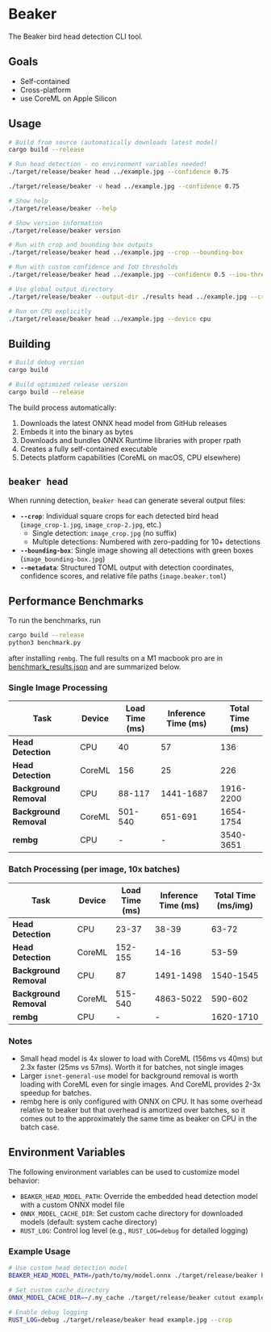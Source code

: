 # Beaker

The Beaker bird head detection CLI tool.

## Goals

- Self-contained
- Cross-platform
- use CoreML on Apple Silicon

## Usage

```bash
# Build from source (automatically downloads latest model)
cargo build --release

# Run head detection - no environment variables needed!
./target/release/beaker head ../example.jpg --confidence 0.75

./target/release/beaker -v head ../example.jpg --confidence 0.75

# Show help
./target/release/beaker --help

# Show version information
./target/release/beaker version

# Run with crop and bounding box outputs
./target/release/beaker head ../example.jpg --crop --bounding-box

# Run with custom confidence and IoU thresholds
./target/release/beaker head ../example.jpg --confidence 0.5 --iou-threshold 0.4

# Use global output directory
./target/release/beaker --output-dir ./results head ../example.jpg --crop

# Run on CPU explicitly
./target/release/beaker head ../example.jpg --device cpu
```

## Building

```bash
# Build debug version
cargo build

# Build optimized release version
cargo build --release
```

The build process automatically:
1. Downloads the latest ONNX head model from GitHub releases
2. Embeds it into the binary as bytes
3. Downloads and bundles ONNX Runtime libraries with proper rpath
4. Creates a fully self-contained executable
5. Detects platform capabilities (CoreML on macOS, CPU elsewhere)

## `beaker head`

When running detection, `beaker head` can generate several output files:

- **`--crop`**: Individual square crops for each detected bird head (`image_crop-1.jpg`, `image_crop-2.jpg`, etc.)
  - Single detection: `image_crop.jpg` (no suffix)
  - Multiple detections: Numbered with zero-padding for 10+ detections
- **`--bounding-box`**: Single image showing all detections with green boxes (`image_bounding-box.jpg`)
- **`--metadata`**: Structured TOML output with detection coordinates, confidence scores, and relative file paths (`image.beaker.toml`)

## Performance Benchmarks

To run the benchmarks, run

```sh
cargo build --release
python3 benchmark.py
```

after installing `rembg`. The full results on a M1 macbook pro are in [benchmark_results.json](./benchmark_results.json) and are summarized below.

### Single Image Processing

| Task | Device | Load Time (ms) | Inference Time (ms) | Total Time (ms) |
|------|--------|----------------|-------------------|-----------------|
| **Head Detection** | CPU | 40 | 57 | 136 |
| **Head Detection** | CoreML | 156 | 25 | 226 |
| **Background Removal** | CPU | 88-117 | 1441-1687 | 1916-2200 |
| **Background Removal** | CoreML | 501-540 | 651-691 | 1654-1754 |
| **rembg** | CPU | - | - | 3540-3651 |

### Batch Processing (per image, 10x batches)

| Task | Device | Load Time (ms) | Inference Time (ms) | Total Time (ms/img) |
|------|--------|----------------|-------------------|-------------------|
| **Head Detection** | CPU | 23-37 | 38-39 | 63-72 |
| **Head Detection** | CoreML | 152-155 | 14-16 | 53-59 |
| **Background Removal** | CPU | 87 | 1491-1498 | 1540-1545 |
| **Background Removal** | CoreML | 515-540 | 4863-5022 | 590-602 |
| **rembg** | CPU | - | - | 1620-1710 |

### Notes

- Small head model is 4x slower to load with CoreML (156ms vs 40ms) but 2.3x faster (25ms vs 57ms). Worth it for batches, not single images
- Larger `isnet-general-use` model for background removal is worth loading with CoreML even for single images. And CoreML provides 2-3x speedup for batches.
- rembg here is only configured with ONNX on CPU. It has some overhead relative to beaker but that overhead is amortized over batches, so it comes out to the approximately the same time as beaker on CPU in the batch case.

## Environment Variables

The following environment variables can be used to customize model behavior:

- `BEAKER_HEAD_MODEL_PATH`: Override the embedded head detection model with a custom ONNX model file
- `ONNX_MODEL_CACHE_DIR`: Set custom cache directory for downloaded models (default: system cache directory)
- `RUST_LOG`: Control log level (e.g., `RUST_LOG=debug` for detailed logging)

### Example Usage

```bash
# Use custom head detection model
BEAKER_HEAD_MODEL_PATH=/path/to/my/model.onnx ./target/release/beaker head example.jpg

# Set custom cache directory
ONNX_MODEL_CACHE_DIR=~/.my_cache ./target/release/beaker cutout example.jpg

# Enable debug logging
RUST_LOG=debug ./target/release/beaker head example.jpg --crop
```
